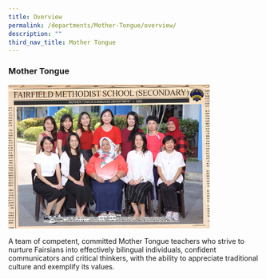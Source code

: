 ```yaml
---
title: Overview
permalink: /departments/Mother-Tongue/overview/
description: ""
third_nav_title: Mother Tongue
---
```

### Mother Tongue

<img src="/images/Dept Photos/mother tongue language department 2.jpg" style="width:80%">

A team of competent, committed Mother Tongue teachers who strive to nurture Fairsians into effectively bilingual individuals, confident communicators and critical thinkers, with the ability to appreciate traditional culture and exemplify its values.